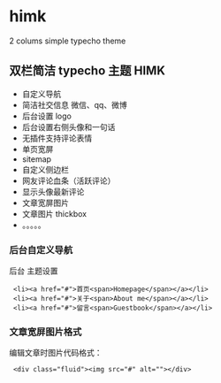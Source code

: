 # himk
2 colums simple typecho theme

## 双栏简洁 typecho 主题 HIMK
- 自定义导航
- 简洁社交信息 微信、qq、微博
- 后台设置 logo
- 后台设置右侧头像和一句话
- 无插件支持评论表情
- 单页宽屏
- sitemap
- 自定义侧边栏
- 网友评论血条（活跃评论）
- 显示头像最新评论
- 文章宽屏图片
- 文章图片 thickbox
- 。。。。。

### 后台自定义导航

后台 主题设置

     <li><a href="#">首页<span>Homepage</span></a></li>
     <li><a href="#">关于<span>About me</span></a></li>
     <li><a href="#">留言<span>Guestbook</span></a></li>

### 文章宽屏图片格式

编辑文章时图片代码格式：

     <div class="fluid"><img src="#" alt=""></div>
